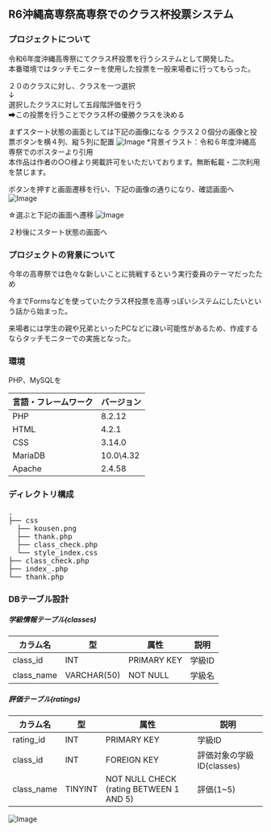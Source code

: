 
## R6沖縄高専祭高専祭でのクラス杯投票システム

### プロジェクトについて
令和6年度沖縄高専祭にてクラス杯投票を行うシステムとして開発した。
<br>本番環境ではタッチモニターを使用した投票を一般来場者に行ってもらった。

２０のクラスに対し、クラスを一つ選択
<br>↓
<br>選択したクラスに対して五段階評価を行う
<br>➡この投票を行うことでクラス杯の優勝クラスを決める

まずスタート状態の画面としては下記の画像になる
クラス２０個分の画像と投票ボタンを横４列、縦５列に配置
![Image](https://github.com/user-attachments/assets/6869d0f1-1a77-4da5-9ee0-5700bbcff8e5)
*背景イラスト：令和６年度沖縄高専祭でのポスターより引用<br>
本作品は作者の○○様より掲載許可をいただいております。無断転載・二次利用を禁じます。

ボタンを押すと画面遷移を行い、下記の画像の通りになり、確認画面へ
![Image](https://github.com/user-attachments/assets/39d574a5-f5d9-47a4-a2a2-a56e5255a248)

☆選ぶと下記の画面へ遷移
![Image](https://github.com/user-attachments/assets/f7ca711d-622b-4cdb-afb0-46c2896f85ef)

２秒後にスタート状態の画面へ

### プロジェクトの背景について
今年の高専祭では色々な新しいことに挑戦するという実行委員のテーマだったため

今までFormsなどを使っていたクラス杯投票を高専っぽいシステムにしたいという話から始まった。

来場者には学生の親や兄弟といったPCなどに疎い可能性があるため、作成するならタッチモニターでの実施となった。

### 環境

<!-- 言語、フレームワーク、ミドルウェア、インフラの一覧とバージョンを記載 -->
PHP、MySQLを

| 言語・フレームワーク  | バージョン |
| --------------------- | ---------- |
| PHP                   | 8.2.12    |
| HTML                  | 4.2.1      |
| CSS                   | 3.14.0     |
| MariaDB                | 10.0\4.32        |
| Apache                | 2.4.58    |


### ディレクトリ構成
<pre>
.
├── css
  ├── kousen.png
  ├── thank.php
  ├── class_check.php
  └── style_index.css
├── class_check.php
├── index_.php
└── thank.php
</pre>

### DBテーブル設計

##### 学級情報テーブル(classes)
| カラム名  | 型 | 属性   | 説明 |
| --------------------- | ----------  |----------   |----------   |
| class_id              | INT         | PRIMARY KEY | 学級ID      | 
| class_name            | VARCHAR(50) | NOT NULL    | 学級名      |

##### 評価テーブル(ratings)
| カラム名  | 型 | 属性   | 説明 |
| --------------------- | ----------  |----------   |----------   |
| rating_id              | INT         | PRIMARY KEY | 学級ID      | 
| class_id               | INT         | FOREIGN KEY    | 評価対象の学級ID(classes)      |
| class_name            | TINYINT | NOT NULL CHECK (rating BETWEEN 1 AND 5)    | 評価(1~5)      |

![Image](https://github.com/user-attachments/assets/ac242ff6-02c6-4a79-aafd-8e8c31219d48)


